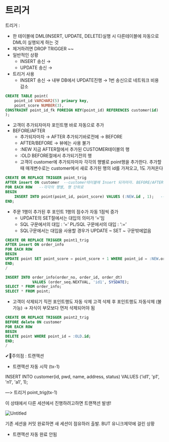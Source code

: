 # 트리거

트리거 : 

- 한 테이블에 DML(INSERT, UPDATE, DELETE)실행 시 다른테이블에 
자동으로 DML이 실행되게 하는 것
- 제거하려면 DROP TRIGGER ~~
- 일반적인 상황
    - INSERT 송신 →
    - UPDATE 송신 →
- 트리거 사용
    - INSERT 송신 → 내부 DB에서 UPDATE진행    → 1번 송신으로 네트워크 비용 감소

```sql
CREATE TABLE point(
	point_id VARCHAR2(5) primary key,
	point_score NUMBER(3),
CONSTRAINT point_id_fk FOREIGN KEY(point_id) REFERENCES customer(id)
);
```

- 고객이 추가되자마자 포인트행 바로 자동으로 추가
- BEFORE/AFTER
    - 추가되자마자 → AFTER   추가되기바로전에  → BEFORE
    - AFTER/BEFORE → 뷰에는 사용 불가
    - :NEW 지금 AFTER절에서 추가된 CUSTOMER테이블의 행
    - :OLD BEFORE절에서 추가되기전의 행
    - 고객이 customer에 추가되자마자 각각의 행별로 point행을 추가한다. 추가할때 매개변수로는 customer에서 새로 추가된 행의 id를 가져오고, 1도 가져온다

```sql
CREATE OR REPLACE TRIGGER point_trig
AFTER insert ON customer  --customer테이블에 Insert 되자마자. BEFORE/AFTER가 있음
FOR EACH ROW   --각각의 행별, 행 단위로
BEGIN
	INSERT INTO point(point_id, point_score) VALUES (:NEW.id , 1);   --point행을생성
END;
```

- 주문 1행이 추가된 후 포인트 1행의 점수가 자동 1점씩 증가
    - UPDATE의 SET절에서는 대입의 의미가 ‘=’임
    - SQL 구문에서의 대입 : ‘=’       PL/SQL 구문에서의 대입 : ‘:=’
    - SQL구문에서는 대입을 사용할 경우가 UPDATE ~ SET ~ 구문밖에없음

```sql
CREATE OR REPLACE TRIGGER point1_trig
AFTER insert ON order_info
FOR EACH ROW
BEGIN
UPDATE point SET point_score = point_score + 1 WHERE point_id = :NEW.order_id;
END;
/

INSERT INTO order_info(order_no, order_id, order_dt)
            VALUES (order_seq.NEXTVAL, 'id1', SYSDATE);
SELECT * FROM order_info;
SELECT * FROM point;
```

- 고객이 삭제되기 직전 포인트행도 자동 삭제 
고객 삭제 후 포인트행도 자동삭제 (불가능) → 자식이 부모보다 먼저 삭제되어야 됨

```sql
CREATE OR REPLACE TRIGGER point2_trig
BEFORE delete ON customer
FOR EACH ROW
BEGIN
DELETE point WHERE point_id = :OLD.id;
END;
/
```

✔👿주의점 : 트랜잭션

- 트랜잭션 자동 시작 (tx-1)

INSERT INTO customer(id, pwd, name, address, status) VALUES ('id1', 'p1', 'n1', 'a1', 1);

—> 트리거 point_trig(tx-1)

이 상태에서 다른 세션에서 진행하려고하면 트랜잭션 발생!

![Untitled](%E1%84%90%E1%85%B3%E1%84%85%E1%85%B5%E1%84%80%E1%85%A5%209269d5eac8a343d3907fb90631069f06/Untitled.png)

기존 세션을 커밋 완료하면 새 세션이 점유하러 출발. BUT 유니크제약에 걸린 상황 

- 트랜잭션 자동 완료 안됨